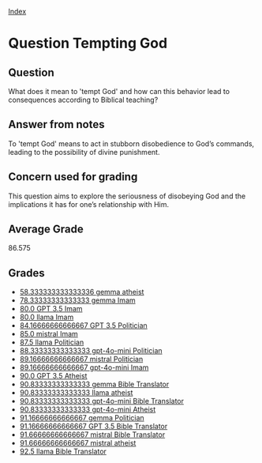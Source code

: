 
[Index](../../index.md)
# Question Tempting God
## Question
What does it mean to 'tempt God' and how can this behavior lead to consequences according to Biblical teaching?

## Answer from notes
To 'tempt God' means to act in stubborn disobedience to God’s commands, leading to the possibility of divine punishment.

## Concern used for grading
This question aims to explore the seriousness of disobeying God and the implications it has for one’s relationship with Him.

## Average Grade
86.575

## Grades
 * [58.333333333333336 gemma atheist](../answers/gemma_atheist/Tempting_God.md)
 * [78.33333333333333 gemma Imam](../answers/gemma_Imam/Tempting_God.md)
 * [80.0 GPT 3.5 Imam](../answers/GPT_3.5_Imam/Tempting_God.md)
 * [80.0 llama Imam](../answers/llama_Imam/Tempting_God.md)
 * [84.16666666666667 GPT 3.5 Politician](../answers/GPT_3.5_Politician/Tempting_God.md)
 * [85.0 mistral Imam](../answers/mistral_Imam/Tempting_God.md)
 * [87.5 llama Politician](../answers/llama_Politician/Tempting_God.md)
 * [88.33333333333333 gpt-4o-mini Politician](../answers/gpt-4o-mini_Politician/Tempting_God.md)
 * [89.16666666666667 mistral Politician](../answers/mistral_Politician/Tempting_God.md)
 * [89.16666666666667 gpt-4o-mini Imam](../answers/gpt-4o-mini_Imam/Tempting_God.md)
 * [90.0 GPT 3.5 Atheist](../answers/GPT_3.5_Atheist/Tempting_God.md)
 * [90.83333333333333 gemma Bible Translator](../answers/gemma_Bible_Translator/Tempting_God.md)
 * [90.83333333333333 llama atheist](../answers/llama_atheist/Tempting_God.md)
 * [90.83333333333333 gpt-4o-mini Bible Translator](../answers/gpt-4o-mini_Bible_Translator/Tempting_God.md)
 * [90.83333333333333 gpt-4o-mini Atheist](../answers/gpt-4o-mini_Atheist/Tempting_God.md)
 * [91.16666666666667 gemma Politician](../answers/gemma_Politician/Tempting_God.md)
 * [91.16666666666667 GPT 3.5 Bible Translator](../answers/GPT_3.5_Bible_Translator/Tempting_God.md)
 * [91.66666666666667 mistral Bible Translator](../answers/mistral_Bible_Translator/Tempting_God.md)
 * [91.66666666666667 mistral atheist](../answers/mistral_atheist/Tempting_God.md)
 * [92.5 llama Bible Translator](../answers/llama_Bible_Translator/Tempting_God.md)
